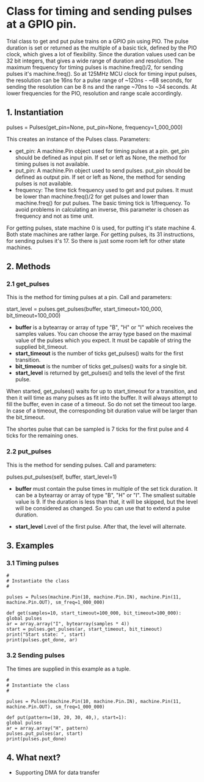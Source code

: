 # Class for timing and sending pulses at a GPIO pin.

Trial class to get and put pulse trains on a GPIO pin
using PIO. The pulse duration is set or returned as
the multiple of a basic tick, defined by the PIO clock,
which gives a lot of flexibility. Since the duration values
used can be 32 bit integers, that gives a wide range of
duration and resolution. The maximum frequency for timing
pulses is machine.freq()/2, for sending pulses it's
machine.freq(). So at 125MHz MCU clock
for timing input pulses, the resolution can be 16ns
for a pulse range of ~120ns - ~68 seconds, for sending
the resolution can be 8 ns and the range ~70ns to ~34 seconds.
At lower frequencies for the PIO, resolution and range
scale accordingly.

## 1. Instantiation

pulses = Pulses(get_pin=None, put_pin=None, frequency=1_000_000)

This creates an instance of the Pulses class. Parameters:

- get_pin: A machine.Pin object used for timing pulses at a pin. get_pin should be defined as input pin. If set or left as None, the method for timing pulses is not available.
- put_pin: A machine.Pin object used to send pulses. put_pin should be defined as output pin. If set or left as None, the method for sending pulses is not available.
- frequency: The time tick frequency used to get and put pulses. It must be lower than machine.freq()/2 for get pulses and lower than machine.freq() for put pulses. The basic timing tick is 1/frequency. To avoid problems in calculating an inverse, this parameter is chosen as frequency and not as time unit.

For getting pulses, state machine 0 is used, for putting it's state machine 4. Both state machines are rather large. For getting pulses, its 31 instructions, for sending pulses it's 17. So there is just some room left for other state machines.

## 2. Methods

### 2.1 **get_pulses**

This is the method for timing pulses at a pin. Call and parameters:

start_level = pulses.get_pulses(buffer, start_timeout=100_000, bit_timeout=100_000)

- **buffer** is a bytearray or array of type "B", "H" or "I" which receives the samples values. You can choose the array type based on the maximal value of the pulses which you expect. It must be capable of string the supplied bit_timeout.
- **start_timeout** is the number of ticks get_pulses() waits for the first transition.
- **bit_timeout** is the number of ticks get_pulses() waits for a single bit.
- **start_level** is returned by get_pulses() and tells the level of the first pulse.

When started, get_pulses() waits for up to start_timeout for a transition, and then it will time as many pulses as fit into the buffer. It will always attempt to fill the buffer, even in case of a timeout. So do not set the timeout too large. In case of a timeout, the corresponding bit duration value will be larger than the bit_timeout.

The shortes pulse that can be sampled is 7 ticks for the first pulse and 4 ticks for the remaining ones.

### 2.2 **put_pulses**

This is the method for sending pulses. Call and parameters:

pulses.put_pulses(self, buffer, start_level=1)

- **buffer** must contain the pulse times in multiple of the set tick duration. It can be a bytearray or array of type "B", "H" or "I". The smallest suitable value is 9. If the duration is less than that, it will be skipped, but the level will be considered as changed. So you can use that to extend a pulse duration.

- **start_level** Level of the first pulse. After that, the level will alternate.

## 3. Examples

### 3.1 **Timing pulses**

```
#
# Instantiate the class
#

pulses = Pulses(machine.Pin(10, machine.Pin.IN), machine.Pin(11, machine.Pin.OUT), sm_freq=1_000_000)

def get(samples=10, start_timeout=100_000, bit_timeout=100_000):
global pulses
ar = array.array("I", bytearray(samples * 4))
start = pulses.get_pulses(ar, start_timeout, bit_timeout)
print("Start state: ", start)
print(pulses.get_done, ar)
```

### 3.2 **Sending pulses**

The times are supplied in this example as a tuple.
```
#
# Instantiate the class
#

pulses = Pulses(machine.Pin(10, machine.Pin.IN), machine.Pin(11, machine.Pin.OUT), sm_freq=1_000_000)

def put(pattern=(10, 20, 30, 40,), start=1):
global pulses
ar = array.array("H", pattern)
pulses.put_pulses(ar, start)
print(pulses.put_done)
```

## 4. What next?

- Supporting DMA for data transfer
